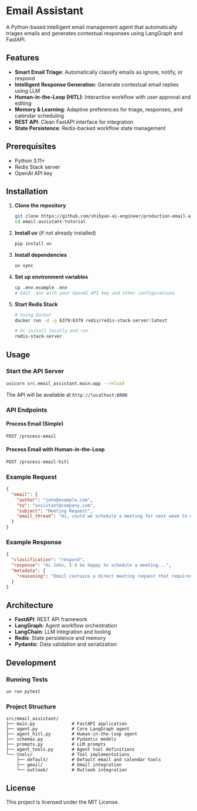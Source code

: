 # Email Assistant

A Python-based intelligent email management agent that automatically triages emails and generates contextual responses using LangGraph and FastAPI.

## Features

- **Smart Email Triage**: Automatically classify emails as ignore, notify, or respond
- **Intelligent Response Generation**: Generate contextual email replies using LLM
- **Human-in-the-Loop (HITL)**: Interactive workflow with user approval and editing
- **Memory & Learning**: Adaptive preferences for triage, responses, and calendar scheduling
- **REST API**: Clean FastAPI interface for integration
- **State Persistence**: Redis-backed workflow state management

## Prerequisites

- Python 3.11+
- Redis Stack server
- OpenAI API key

## Installation

1. **Clone the repository**
   ```bash
   git clone https://github.com/shibyan-ai-engineer/production-email-agent.git
   cd email-assistant-tutorial
   ```

2. **Install uv** (if not already installed)
   ```bash
   pip install uv
   ```

3. **Install dependencies**
   ```bash
   uv sync
   ```

4. **Set up environment variables**
   ```bash
   cp .env.example .env
   # Edit .env with your OpenAI API key and other configurations
   ```

5. **Start Redis Stack**
   ```bash
   # Using Docker
   docker run -d -p 6379:6379 redis/redis-stack-server:latest
   
   # Or install locally and run
   redis-stack-server
   ```

## Usage

### Start the API Server

```bash
uvicorn src.email_assistant.main:app --reload
```

The API will be available at `http://localhost:8000`

### API Endpoints

#### Process Email (Simple)
```bash
POST /process-email
```

#### Process Email with Human-in-the-Loop
```bash
POST /process-email-hitl
```

### Example Request

```json
{
  "email": {
    "author": "john@example.com",
    "to": "assistant@company.com",
    "subject": "Meeting Request",
    "email_thread": "Hi, could we schedule a meeting for next week to discuss the project?"
  }
}
```

### Example Response

```json
{
  "classification": "respond",
  "response": "Hi John, I'd be happy to schedule a meeting...",
  "metadata": {
    "reasoning": "Email contains a direct meeting request that requires scheduling"
  }
}
```

## Architecture

- **FastAPI**: REST API framework
- **LangGraph**: Agent workflow orchestration
- **LangChain**: LLM integration and tooling
- **Redis**: State persistence and memory
- **Pydantic**: Data validation and serialization

## Development

### Running Tests

```bash
uv run pytest
```

### Project Structure

```
src/email_assistant/
├── main.py              # FastAPI application
├── agent.py             # Core LangGraph agent
├── agent_hitl.py        # Human-in-the-loop agent
├── schemas.py           # Pydantic models
├── prompts.py           # LLM prompts
├── agent_tools.py       # Agent tool definitions
└── tools/               # Tool implementations
    ├── default/         # Default email and calendar tools
    ├── gmail/           # Gmail integration
    └── outlook/         # Outlook integration
```

## License

This project is licensed under the MIT License.

